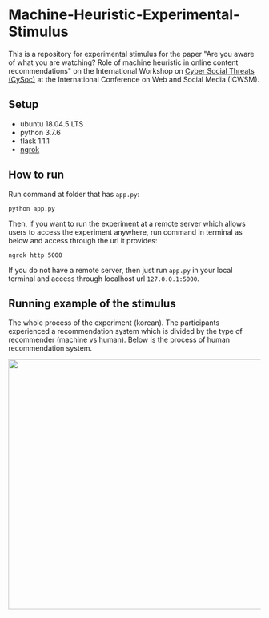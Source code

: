 # Machine-Heuristic-Experimental-Stimulus
This is a repository for experimental stimulus for the paper "Are you aware of what you are watching? Role of machine heuristic in online content recommendations" on the International Workshop on [Cyber Social Threats (CySoc)](https://cysoc2022.github.io/) at the International Conference on Web and Social Media (ICWSM).


## Setup
* ubuntu 18.04.5 LTS
* python 3.7.6
* flask 1.1.1
* [ngrok](https://ngrok.com/)

## How to run
Run command at folder that has ``app.py``:
```
python app.py
```
Then, if you want to run the experiment at a remote server which allows users to access the experiment anywhere, run command in terminal as below and access through the url it provides:
```
ngrok http 5000
```

If you do not have a remote server, then just run ``app.py`` in your local terminal and access through localhost url ``127.0.0.1:5000``.

## Running example of the stimulus
The whole process of the experiment (korean). The participants experienced a recommendation system which is divided by the type of recommender (machine vs human). Below is the process of human recommendation system.  


<img src="https://user-images.githubusercontent.com/47997074/146498094-4226d626-903e-4af5-9f99-964eb0daddf9.jpg" width="900px" height="500px"/>
